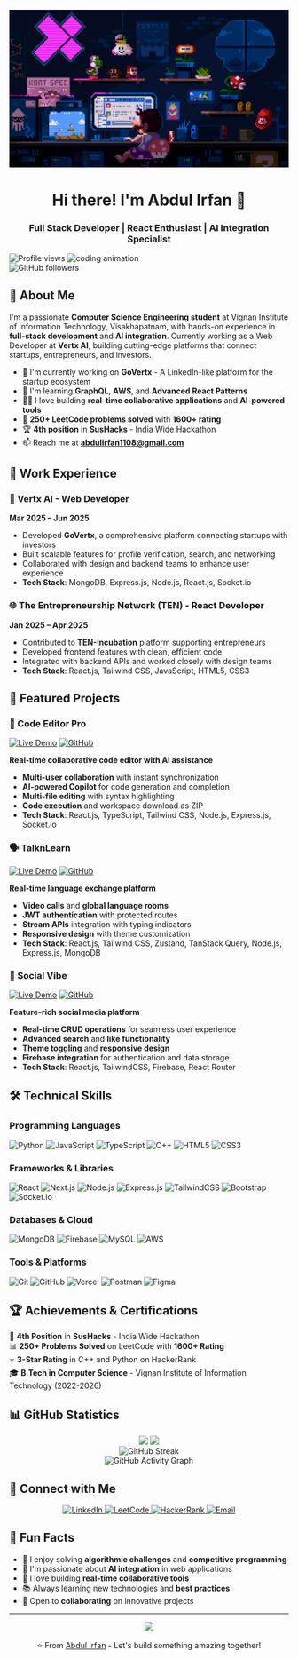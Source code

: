 ![Header](https://github.com/Irfanabdul1108/Irfanabdul1108/blob/main/225813708-98b745f2-7d22-48cf-9150-083f1b00d6c9.gif)

<h1 align="center">Hi there! I'm Abdul Irfan 🚀</h1>
<h3 align="center">Full Stack Developer | React Enthusiast | AI Integration Specialist</h3>

<img align="right" width="400" src="https://cdn.dribbble.com/users/1162077/screenshots/3848914/programmer.gif" alt="coding animation">

<p align="left">
  <img src="https://komarev.com/ghpvc/?username=irfanabdul1108&label=Profile%20views&color=0e75b6&style=flat" alt="Profile views" />
  <img src="https://img.shields.io/github/followers/irfanabdul1108?label=Followers&style=social" alt="GitHub followers" />
</p>

## 🎯 About Me

I'm a passionate **Computer Science Engineering student** at Vignan Institute of Information Technology, Visakhapatnam, with hands-on experience in **full-stack development** and **AI integration**. Currently working as a Web Developer at **Vertx AI**, building cutting-edge platforms that connect startups, entrepreneurs, and investors.

- 🔭 I'm currently working on **GoVertx** - A LinkedIn-like platform for the startup ecosystem
- 🌱 I'm learning **GraphQL**, **AWS**, and **Advanced React Patterns**
- 👨‍💻 I love building **real-time collaborative applications** and **AI-powered tools**
- 🎯 **250+ LeetCode problems solved** with **1600+ rating**
- 🏆 **4th position** in **SusHacks** - India Wide Hackathon
- 📫 Reach me at **abdulirfan1108@gmail.com**

## 💼 Work Experience

### 🚀 Vertx AI - Web Developer
**Mar 2025 – Jun 2025**
- Developed **GoVertx**, a comprehensive platform connecting startups with investors
- Built scalable features for profile verification, search, and networking
- Collaborated with design and backend teams to enhance user experience
- **Tech Stack**: MongoDB, Express.js, Node.js, React.js, Socket.io

### 🌐 The Entrepreneurship Network (TEN) - React Developer
**Jan 2025 – Apr 2025**
- Contributed to **TEN-Incubation** platform supporting entrepreneurs
- Developed frontend features with clean, efficient code
- Integrated with backend APIs and worked closely with design teams
- **Tech Stack**: React.js, Tailwind CSS, JavaScript, HTML5, CSS3

## 🚀 Featured Projects

### 🎨 Code Editor Pro
[![Live Demo](https://img.shields.io/badge/Live-Demo-blue)](https://code-editor-pro.vercel.app) [![GitHub](https://img.shields.io/badge/GitHub-Repository-black)](https://github.com/Irfanabdul1108/code-editor-pro)

**Real-time collaborative code editor with AI assistance**
- **Multi-user collaboration** with instant synchronization
- **AI-powered Copilot** for code generation and completion
- **Multi-file editing** with syntax highlighting
- **Code execution** and workspace download as ZIP
- **Tech Stack**: React.js, TypeScript, Tailwind CSS, Node.js, Express.js, Socket.io

### 🗣️ TalknLearn
[![Live Demo](https://img.shields.io/badge/Live-Demo-green)](https://talknlearn.vercel.app) [![GitHub](https://img.shields.io/badge/GitHub-Repository-black)](https://github.com/Irfanabdul1108/talknlearn)

**Real-time language exchange platform**
- **Video calls** and **global language rooms**
- **JWT authentication** with protected routes
- **Stream APIs** integration with typing indicators
- **Responsive design** with theme customization
- **Tech Stack**: React.js, Tailwind CSS, Zustand, TanStack Query, Node.js, Express.js, MongoDB

### 📱 Social Vibe
[![Live Demo](https://img.shields.io/badge/Live-Demo-orange)](https://social-vibe.vercel.app) [![GitHub](https://img.shields.io/badge/GitHub-Repository-black)](https://github.com/Irfanabdul1108/social-vibe)

**Feature-rich social media platform**
- **Real-time CRUD operations** for seamless user experience
- **Advanced search** and **like functionality**
- **Theme toggling** and **responsive design**
- **Firebase integration** for authentication and data storage
- **Tech Stack**: React.js, TailwindCSS, Firebase, React Router

## 🛠️ Technical Skills

### **Programming Languages**
![Python](https://img.shields.io/badge/Python-3776AB?style=for-the-badge&logo=python&logoColor=white)
![JavaScript](https://img.shields.io/badge/JavaScript-F7DF1E?style=for-the-badge&logo=javascript&logoColor=black)
![TypeScript](https://img.shields.io/badge/TypeScript-007ACC?style=for-the-badge&logo=typescript&logoColor=white)
![C++](https://img.shields.io/badge/C%2B%2B-00599C?style=for-the-badge&logo=c%2B%2B&logoColor=white)
![HTML5](https://img.shields.io/badge/HTML5-E34F26?style=for-the-badge&logo=html5&logoColor=white)
![CSS3](https://img.shields.io/badge/CSS3-1572B6?style=for-the-badge&logo=css3&logoColor=white)

### **Frameworks & Libraries**
![React](https://img.shields.io/badge/React-20232A?style=for-the-badge&logo=react&logoColor=61DAFB)
![Next.js](https://img.shields.io/badge/Next.js-000000?style=for-the-badge&logo=nextdotjs&logoColor=white)
![Node.js](https://img.shields.io/badge/Node.js-43853D?style=for-the-badge&logo=node.js&logoColor=white)
![Express.js](https://img.shields.io/badge/Express.js-404D59?style=for-the-badge)
![TailwindCSS](https://img.shields.io/badge/Tailwind_CSS-38B2AC?style=for-the-badge&logo=tailwind-css&logoColor=white)
![Bootstrap](https://img.shields.io/badge/Bootstrap-563D7C?style=for-the-badge&logo=bootstrap&logoColor=white)
![Socket.io](https://img.shields.io/badge/Socket.io-black?style=for-the-badge&logo=socket.io&badgeColor=010101)

### **Databases & Cloud**
![MongoDB](https://img.shields.io/badge/MongoDB-4EA94B?style=for-the-badge&logo=mongodb&logoColor=white)
![Firebase](https://img.shields.io/badge/Firebase-039BE5?style=for-the-badge&logo=Firebase&logoColor=white)
![MySQL](https://img.shields.io/badge/MySQL-00000F?style=for-the-badge&logo=mysql&logoColor=white)
![AWS](https://img.shields.io/badge/Amazon_AWS-232F3E?style=for-the-badge&logo=amazon-aws&logoColor=white)

### **Tools & Platforms**
![Git](https://img.shields.io/badge/Git-F05032?style=for-the-badge&logo=git&logoColor=white)
![GitHub](https://img.shields.io/badge/GitHub-100000?style=for-the-badge&logo=github&logoColor=white)
![Vercel](https://img.shields.io/badge/Vercel-000000?style=for-the-badge&logo=vercel&logoColor=white)
![Postman](https://img.shields.io/badge/Postman-FF6C37?style=for-the-badge&logo=postman&logoColor=white)
![Figma](https://img.shields.io/badge/Figma-F24E1E?style=for-the-badge&logo=figma&logoColor=white)

## 🏆 Achievements & Certifications

🥇 **4th Position** in **SusHacks** - India Wide Hackathon  
📊 **250+ Problems Solved** on LeetCode with **1600+ Rating**  
⭐ **3-Star Rating** in C++ and Python on HackerRank  
🎓 **B.Tech in Computer Science** - Vignan Institute of Information Technology (2022-2026)  

## 📊 GitHub Statistics

<div align="center">
  <img height="180em" src="https://github-readme-stats.vercel.app/api?username=irfanabdul1108&show_icons=true&theme=radical&include_all_commits=true&count_private=true"/>
  <img height="180em" src="https://github-readme-stats.vercel.app/api/top-langs/?username=irfanabdul1108&layout=compact&langs_count=7&theme=radical"/>
</div>

<div align="center">
  <img src="https://github-readme-streak-stats.herokuapp.com/?user=irfanabdul1108&theme=radical" alt="GitHub Streak"/>
</div>

<div align="center">
  <img src="https://github-readme-activity-graph.vercel.app/graph?username=irfanabdul1108&theme=react-dark" alt="GitHub Activity Graph"/>
</div>

## 🤝 Connect with Me

<p align="center">
  <a href="https://linkedin.com/in/abdul-irfan-53728a270" target="_blank">
    <img src="https://img.shields.io/badge/LinkedIn-0077B5?style=for-the-badge&logo=linkedin&logoColor=white" alt="LinkedIn"/>
  </a>
  <a href="https://leetcode.com/abdulirfan1108" target="_blank">
    <img src="https://img.shields.io/badge/LeetCode-FFA116?style=for-the-badge&logo=LeetCode&logoColor=black" alt="LeetCode"/>
  </a>
  <a href="https://www.hackerrank.com/abdulirfan1108" target="_blank">
    <img src="https://img.shields.io/badge/HackerRank-2EC866?style=for-the-badge&logo=HackerRank&logoColor=white" alt="HackerRank"/>
  </a>
  <a href="mailto:abdulirfan1108@gmail.com">
    <img src="https://img.shields.io/badge/Email-D14836?style=for-the-badge&logo=gmail&logoColor=white" alt="Email"/>
  </a>
</p>

## 🎨 Fun Facts

- 🎯 I enjoy solving **algorithmic challenges** and **competitive programming**
- 🌟 I'm passionate about **AI integration** in web applications
- 🔧 I love building **real-time collaborative tools**
- 📚 Always learning new technologies and **best practices**
- 🤝 Open to **collaborating** on innovative projects

---

<div align="center">
  <img src="https://capsule-render.vercel.app/api?type=waving&color=gradient&height=100&section=footer"/>
</div>

<p align="center">⭐ From <a href="https://github.com/Irfanabdul1108">Abdul Irfan</a> - Let's build something amazing together!</p>
